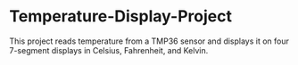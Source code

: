 # Temperature-Display-Project
This project reads temperature from a TMP36 sensor and displays it on four 7-segment displays in Celsius, Fahrenheit, and Kelvin.
